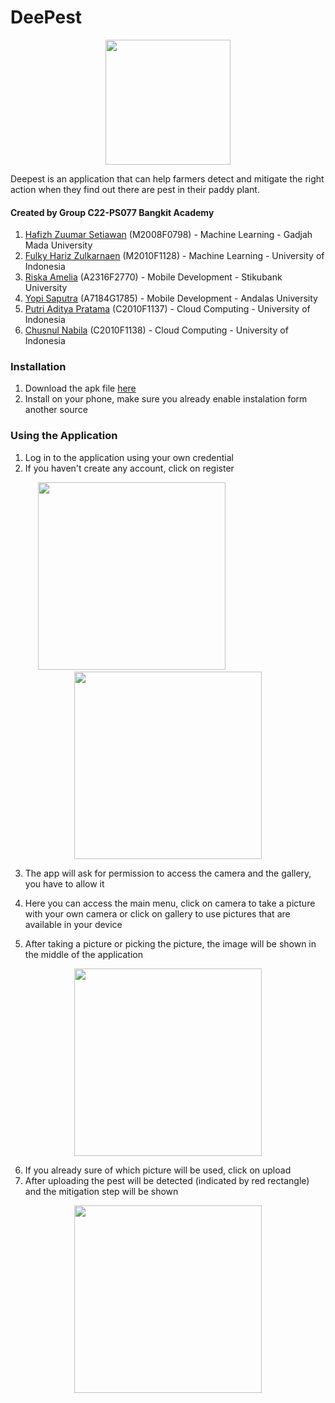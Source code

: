 # DeePest

<p align="center">
  <img src="https://user-images.githubusercontent.com/63392639/173190444-c0166031-2ca3-4a56-8a94-3a5b8291ccf1.png" width="200">
</p>

Deepest is an application that can help farmers detect and mitigate the right action when they find out there are pest in their paddy plant.

#### Created by Group C22-PS077 Bangkit Academy
1. [Hafizh Zuumar Setiawan](https://github.com/zuumar) (M2008F0798) - Machine Learning - Gadjah Mada University
2. [Fulky Hariz Zulkarnaen](https://github.com/Fulkyhariz) (M2010F1128) - Machine Learning  - University of Indonesia
3. [Riska Amelia](https://github.com/rskaamel) (A2316F2770) - Mobile Development - Stikubank University
4. [Yopi Saputra](https://github.com/yopisaputra) (A7184G1785) - Mobile Development - Andalas University
5. [Putri Aditya Pratama](https://github.com/putriaditya) (C2010F1137) - Cloud Computing - University of Indonesia
6. [Chusnul Nabila](https://github.com/chusnulnabila) (C2010F1138) - Cloud Computing - University of Indonesia

### Installation
1. Download the apk file [here](https://drive.google.com/drive/folders/1M4nGHvmen3bvOWf_4nZB4XfsJ0TX3nzA?usp=sharing)
2. Install on your phone, make sure you already enable instalation form another source

### Using the Application
1. Log in to the application using your own credential
2. If you haven't create any account, click on register
<p align="center">
  <img src="https://user-images.githubusercontent.com/63392639/173190952-d2336fe7-d285-423a-bebd-cce2d4970c0a.png" width="300">
  &emsp;&emsp;&emsp;&emsp;&emsp;&emsp;&emsp;&emsp;
  <img src="https://user-images.githubusercontent.com/63392639/173190963-92118a68-0fd3-4648-9667-164667b259a7.png" width="300">
</p>

3. The app will ask for permission to access the camera and the gallery, you have to allow it

4. Here you can access the main menu, click on camera to take a picture with your own camera or click on gallery to use pictures that are available in your device
5. After taking a picture or picking the picture, the image will be shown in the middle of the application
<p align="center">
  <img src="https://user-images.githubusercontent.com/63392639/173191049-0332e07b-da83-4b6b-9692-5552c9f127f4.png" width="300">
</p>

6. If you already sure of which picture will be used, click on upload
7. After uploading the pest will be detected (indicated by red rectangle) and the mitigation step will be shown
<p align="center">
  <img src="https://user-images.githubusercontent.com/63392639/173191089-f0133528-61eb-4aaf-8dc8-2f419fa9dff8.png" width="300">
</p>
